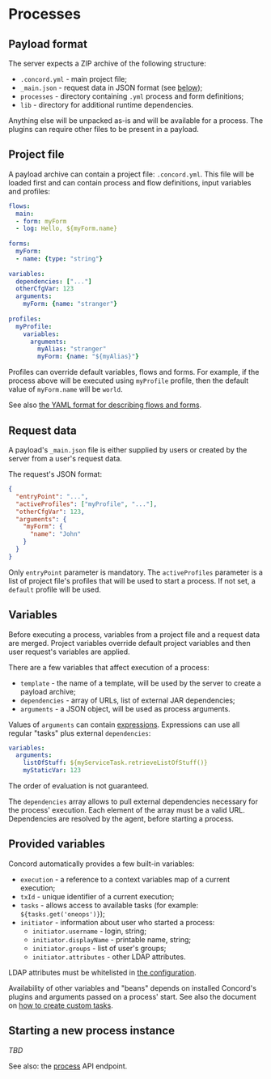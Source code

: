 # Processes

## Payload format

The server expects a ZIP archive of the following structure:
- `.concord.yml` - main project file;
- `_main.json` - request data in JSON format (see [below](#request-data));
- `processes` - directory containing `.yml` process and form definitions;
- `lib` - directory for additional runtime dependencies.

Anything else will be unpacked as-is and will be available for a process.
The plugins can require other files to be present in a payload.

## Project file

A payload archive can contain a project file: `.concord.yml`.
This file will be loaded first and can contain process and flow definitions,
input variables and profiles:

```yaml
flows:
  main:
  - form: myForm
  - log: Hello, ${myForm.name}
  
forms:
  myForm:
  - name: {type: "string"}
  
variables:
  dependencies: ["..."]
  otherCfgVar: 123
  arguments:
    myForm: {name: "stranger"}
    
profiles:
  myProfile:
    variables:
      arguments:
        myAlias: "stranger"
        myForm: {name: "${myAlias}"}
```

Profiles can override default variables, flows and forms. For example, if the
process above will be executed using `myProfile` profile, then the default
value of `myForm.name` will be `world`.

See also [the YAML format for describing flows and forms](./yaml.md).

## Request data

A payload's `_main.json` file is either supplied by users or created by the
server from a user's request data.

The request's JSON format:
```json
{
  "entryPoint": "...",
  "activeProfiles": ["myProfile", "..."],
  "otherCfgVar": 123,
  "arguments": {
    "myForm": {
      "name": "John"
    }
  }
}
```

Only `entryPoint` parameter is mandatory. The `activeProfiles` parameter is a
list of project file's profiles that will be used to start a process. If not
set, a `default` profile will be used.

## Variables

Before executing a process, variables from a project file and a request data
are merged. Project variables override default project variables and then
user request's variables are applied.

There are a few variables that affect execution of a process:
- `template` - the name of a template, will be used by the server to create a
payload archive;
- `dependencies` - array of URLs, list of external JAR dependencies;
- `arguments` - a JSON object, will be used as process arguments.

Values of `arguments` can contain [expressions](./yaml.md#expressions).
Expressions can use all regular "tasks" plus external `dependencies`:

```yaml
variables:
  arguments:
    listOfStuff: ${myServiceTask.retrieveListOfStuff()}
    myStaticVar: 123
```

The order of evaluation is not guaranteed.

The `dependencies` array allows to pull external dependencies necessary
for the process' execution. Each element of the array must be a valid URL.
Dependencies are resolved by the agent, before starting a process.

## Provided variables

Concord automatically provides a few built-in variables:
- `execution` - a reference to a context variables map of a current
execution;
- `txId` - unique identifier of a current execution;
- `tasks` - allows access to available tasks (for example:
  `${tasks.get('oneops')}`);
- `initiator` - information about user who started a process:
  - `initiator.username` - login, string;
  - `initiator.displayName` - printable name, string;
  - `initiator.groups` - list of user's groups;
  - `initiator.attributes` - other LDAP attributes.

LDAP attributes must be whitelisted in [the configuration](./configuration.md#ldap).

Availability of other variables and "beans" depends on installed
Concord's plugins and arguments passed on a process' start.
See also the document on
[how to create custom tasks](./extensions.md#tasks).


## Starting a new process instance

*TBD*

See also: the [process](./api/process.md) API endpoint.

